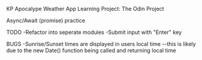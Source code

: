 KP Apocalype Weather App
Learning Project: The Odin Project

Async/Await (promise) practice

TODO
-Refactor into seperate modules
-Submit input with "Enter" key



BUGS
-Sunrise/Sunset times are displayed in users local time
--this is likely due to the new Date() function being called and returning local time